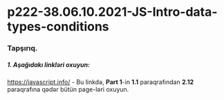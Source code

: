 # p222-38.06.10.2021-JS-Intro-data-types-conditions



### Tapşırıq.


##### 1. Aşağıdakı linkləri oxuyun:
https://javascript.info/ - Bu linkdə, **Part 1**-in **1.1** paraqrafından **2.12** paraqrafına qədər bütün page-ləri oxuyun.
